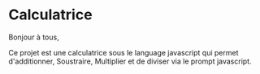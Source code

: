 # Calculatrice 

Bonjour à tous,

Ce projet est une calculatrice sous le language javascript qui permet d'additionner, Soustraire, Multiplier et de diviser via le prompt javascript.

